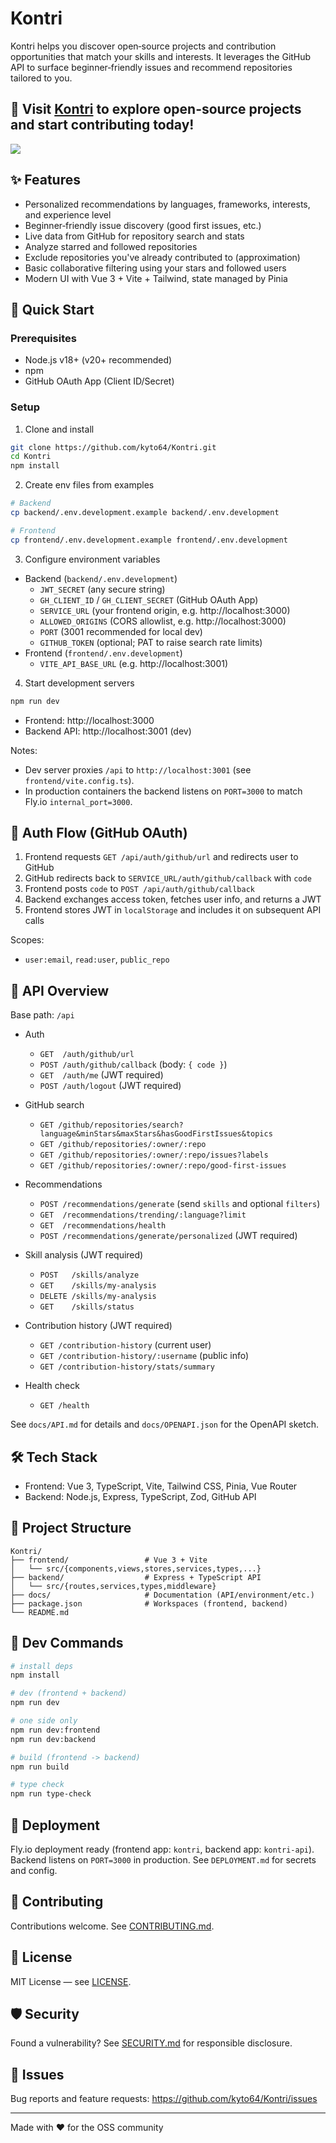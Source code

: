 # Kontri

Kontri helps you discover open‑source projects and contribution opportunities that match your skills and interests. It leverages the GitHub API to surface beginner‑friendly issues and recommend repositories tailored to you.

## 🫵 Visit [Kontri](https://kontri.kyto64.com) to explore open-source projects and start contributing today!

<kbd><img src="https://github.com/user-attachments/assets/713d625b-874d-4e52-ae12-4b4fd4c3750c" /></kbd>

## ✨ Features

- Personalized recommendations by languages, frameworks, interests, and experience level
- Beginner‑friendly issue discovery (good first issues, etc.)
- Live data from GitHub for repository search and stats
- Analyze starred and followed repositories
- Exclude repositories you've already contributed to (approximation)
- Basic collaborative filtering using your stars and followed users
- Modern UI with Vue 3 + Vite + Tailwind, state managed by Pinia

## 🚀 Quick Start

### Prerequisites
- Node.js v18+ (v20+ recommended)
- npm
- GitHub OAuth App (Client ID/Secret)

### Setup

1) Clone and install
```bash
git clone https://github.com/kyto64/Kontri.git
cd Kontri
npm install
```

2) Create env files from examples
```bash
# Backend
cp backend/.env.development.example backend/.env.development

# Frontend
cp frontend/.env.development.example frontend/.env.development
```

3) Configure environment variables
- Backend (`backend/.env.development`)
  - `JWT_SECRET` (any secure string)
  - `GH_CLIENT_ID` / `GH_CLIENT_SECRET` (GitHub OAuth App)
  - `SERVICE_URL` (your frontend origin, e.g. http://localhost:3000)
  - `ALLOWED_ORIGINS` (CORS allowlist, e.g. http://localhost:3000)
  - `PORT` (3001 recommended for local dev)
  - `GITHUB_TOKEN` (optional; PAT to raise search rate limits)
- Frontend (`frontend/.env.development`)
  - `VITE_API_BASE_URL` (e.g. http://localhost:3001)

4) Start development servers
```bash
npm run dev
```
- Frontend: http://localhost:3000
- Backend API: http://localhost:3001 (dev)

Notes:
- Dev server proxies `/api` to `http://localhost:3001` (see `frontend/vite.config.ts`).
- In production containers the backend listens on `PORT=3000` to match Fly.io `internal_port=3000`.

## 🔐 Auth Flow (GitHub OAuth)

1. Frontend requests `GET /api/auth/github/url` and redirects user to GitHub
2. GitHub redirects back to `SERVICE_URL/auth/github/callback` with `code`
3. Frontend posts `code` to `POST /api/auth/github/callback`
4. Backend exchanges access token, fetches user info, and returns a JWT
5. Frontend stores JWT in `localStorage` and includes it on subsequent API calls

Scopes:
- `user:email`, `read:user`, `public_repo`

## 🧩 API Overview

Base path: `/api`

- Auth
  - `GET  /auth/github/url`
  - `POST /auth/github/callback` (body: `{ code }`)
  - `GET  /auth/me` (JWT required)
  - `POST /auth/logout` (JWT required)

- GitHub search
  - `GET /github/repositories/search?language&minStars&maxStars&hasGoodFirstIssues&topics`
  - `GET /github/repositories/:owner/:repo`
  - `GET /github/repositories/:owner/:repo/issues?labels`
  - `GET /github/repositories/:owner/:repo/good-first-issues`

- Recommendations
  - `POST /recommendations/generate` (send `skills` and optional `filters`)
  - `GET  /recommendations/trending/:language?limit`
  - `GET  /recommendations/health`
  - `POST /recommendations/generate/personalized` (JWT required)


- Skill analysis (JWT required)
  - `POST   /skills/analyze`
  - `GET    /skills/my-analysis`
  - `DELETE /skills/my-analysis`
  - `GET    /skills/status`

- Contribution history (JWT required)
  - `GET /contribution-history` (current user)
  - `GET /contribution-history/:username` (public info)
  - `GET /contribution-history/stats/summary`

- Health check
  - `GET /health`

See `docs/API.md` for details and `docs/OPENAPI.json` for the OpenAPI sketch.

## 🛠️ Tech Stack

- Frontend: Vue 3, TypeScript, Vite, Tailwind CSS, Pinia, Vue Router
- Backend: Node.js, Express, TypeScript, Zod, GitHub API

## 📁 Project Structure

```
Kontri/
├── frontend/                 # Vue 3 + Vite
│   └── src/{components,views,stores,services,types,...}
├── backend/                  # Express + TypeScript API
│   └── src/{routes,services,types,middleware}
├── docs/                     # Documentation (API/environment/etc.)
├── package.json              # Workspaces (frontend, backend)
└── README.md
```

## 🔧 Dev Commands

```bash
# install deps
npm install

# dev (frontend + backend)
npm run dev

# one side only
npm run dev:frontend
npm run dev:backend

# build (frontend -> backend)
npm run build

# type check
npm run type-check
```

## 🚢 Deployment

Fly.io deployment ready (frontend app: `kontri`, backend app: `kontri-api`).
Backend listens on `PORT=3000` in production. See `DEPLOYMENT.md` for secrets and config.

## 🤝 Contributing

Contributions welcome. See [CONTRIBUTING.md](CONTRIBUTING.md).

## 📄 License

MIT License — see [LICENSE](LICENSE).

## 🛡️ Security

Found a vulnerability? See [SECURITY.md](SECURITY.md) for responsible disclosure.

## 🐛 Issues

Bug reports and feature requests: https://github.com/kyto64/Kontri/issues

---

Made with ❤️ for the OSS community

